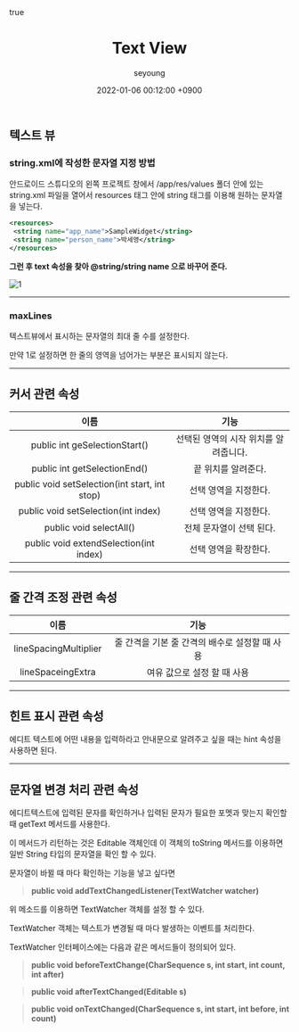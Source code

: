 ﻿---
title: "Text View"
author: seyoung
date: '2022-01-06 00:12:00 +0900'
categories: Android Layout_And_View 
tags: [android,text,view]
math: true
mermaid: true
---

## 텍스트 뷰 

### string.xml에 작성한 문자열 지정 방법

안드로이드 스튜디오의 왼쪽 프로젝트 창에서 /app/res/values 폴더 안에 있는
string.xml  파일을 열어서 resources 태그 안에 string 태그를 이용해 원하는 문자열을 넣는다.

```xml
<resources>  
 <string name="app_name">SampleWidget</string>  
 <string name="person_name">박세영</string>  
</resources>
```
**그런 후 text 속성을 찾아 @string/string name 으로 바꾸어 준다.**

![1](https://user-images.githubusercontent.com/54762273/148226538-4d01a68e-ad39-419c-b128-3d397b07f132.jpg)

---

### maxLines

텍스트뷰에서 표시하는 문자열의 최대 줄 수를 설정한다. 

만약 1로 설정하면 한 줄의 영역을 넘어가는 부분은 표시되지 않는다.

---

## 커서 관련 속성

| 이름 | 기능 |
|:--:|:--:|
|public int geSelectionStart()  | 선택된 영역의 시작 위치를 알려줍니다. |
|public int getSelectionEnd()  | 끝 위치를 알려준다. |
|public void setSelection(int start, int stop)   |선택 영역을 지정한다.  |
|public void setSelection(int index)   |선택 영역을 지정한다.   |
|public void selectAll() | 전체 문자열이 선택 된다.|
|public void extendSelection(int index)   |선택 영역을 확장한다.  |

---

## 줄 간격 조정 관련 속성 

| 이름 | 기능 |
|:--:|:--:|
|lineSpacingMultiplier | 줄 간격을 기본 줄 간격의 배수로 설정할 때 사용 |
|lineSpaceingExtra | 여유 값으로 설정 할 때 사용|

---

## 힌트 표시 관련 속성

에디트 텍스트에 어떤 내용을 입력하라고 안내문으로 알려주고 싶을 때는 hint 속성을 사용하면 된다.

---

## 문자열 변경 처리 관련 속성

에디트텍스트에 입력된 문자를 확인하거나 입력된 문자가 필요한 포멧과 맞는지 확인할 때 getText 메서드를 사용한다.

이 메서드가 리턴하는 것은 Editable 객체인데 이 객체의 toString 메서드를 이용하면 일반 String 타입의 문자열을 확인 할 수 있다.

문자열이 바뀔 때 마다 확인하는 기능을 넣고 싶다면 

> **public void addTextChangedListener(TextWatcher watcher)**

위 메소드를 이용하면 TextWatcher 객체를 설정 할 수 있다. 

TextWatcher 객체는 텍스트가 변경될 때 마다 발생하는 이벤트를 처리한다. 

TextWatcher 인터페이스에는 다음과 같은 메서드들이 정의되어 있다.

> **public void beforeTextChange(CharSequence s, int start, int count, int after)**

> **public void afterTextChanged(Editable s)**

> **public void onTextChanged(CharSequence s, int start, int before, int count)**


